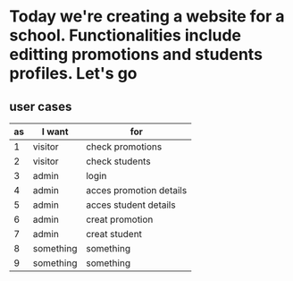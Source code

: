 # Today we're creating a website for a school. Functionalities include editting promotions and students profiles. Let's go

## user cases

| as | I want | for |
|-----|-------|-----|
|1|visitor|check promotions|view details|
|2|visitor|check students|view details|
|3|admin|login|acces admin tools|
|4|admin|acces promotion details|edit promotions|
|5|admin|acces student details|edit students|
|6|admin|creat promotion|add promotion|
|7|admin|creat student|add students|
|8|something|something|something|
|9|something|something|something|